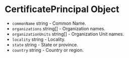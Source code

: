 # CertificatePrincipal Object

* `commonName` string - Common Name.
* `organizations` string[] - Organization names.
* `organizationUnits` string[] - Organization Unit names.
* `locality` string - Locality.
* `state` string - State or province.
* `country` string - Country or region.

